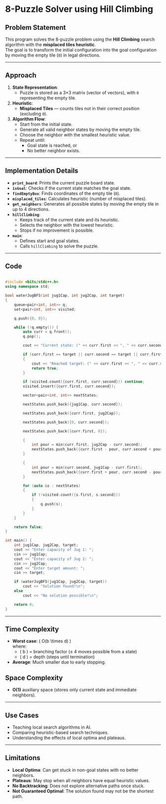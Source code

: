 # 8-Puzzle Solver using Hill Climbing

## Problem Statement
This program solves the 8-puzzle problem using the **Hill Climbing** search algorithm with the **misplaced tiles heuristic**.  
The goal is to transform the initial configuration into the goal configuration by moving the empty tile (`0`) in legal directions.

---

## Approach
1. **State Representation**:  
   - Puzzle is stored as a 3×3 matrix (vector of vectors), with `0` representing the empty tile.
2. **Heuristic**:  
   - **Misplaced Tiles** — counts tiles not in their correct position (excluding `0`).
3. **Algorithm Flow**:  
   - Start from the initial state.
   - Generate all valid neighbor states by moving the empty tile.
   - Choose the neighbor with the smallest heuristic value.
   - Repeat until:
     - Goal state is reached, or
     - No better neighbor exists.

---

## Implementation Details
- **`print_board`**: Prints the current puzzle board state.
- **`isGoal`**: Checks if the current state matches the goal state.
- **`findEmptyBox`**: Finds coordinates of the empty tile (`0`).
- **`misplaced_tiles`**: Calculates heuristic (number of misplaced tiles).
- **`get_neighbors`**: Generates all possible states by moving the empty tile in up to 4 directions.
- **`hillClimbing`**:
  - Keeps track of the current state and its heuristic.
  - Selects the neighbor with the lowest heuristic.
  - Stops if no improvement is possible.
- **`main`**:
  - Defines start and goal states.
  - Calls `hillClimbing` to solve the puzzle.

---

## Code

```cpp

#include <bits/stdc++.h>
using namespace std;

bool waterJugBFS(int jug1Cap, int jug2Cap, int target) 
{
    queue<pair<int, int>> q;
    set<pair<int, int>> visited;

    q.push({0, 0});

    while (!q.empty()) {
        auto curr = q.front();
        q.pop();

        cout << "Current state: (" << curr.first << ", " << curr.second << ")\n";

        if (curr.first == target || curr.second == target || curr.first + curr.second == target) 
        {
            cout << "Reached target: (" << curr.first << ", " << curr.second << ")\n";
            return true;
        }

        if (visited.count({curr.first, curr.second})) continue;
        visited.insert({curr.first, curr.second});

        vector<pair<int, int>> nextStates;

        nextStates.push_back({jug1Cap, curr.second});

        nextStates.push_back({curr.first, jug2Cap});

        nextStates.push_back({0, curr.second});

        nextStates.push_back({curr.first, 0});

        {
            int pour = min(curr.first, jug2Cap - curr.second);
            nextStates.push_back({curr.first - pour, curr.second + pour});
        }

        {
            int pour = min(curr.second, jug1Cap - curr.first);
            nextStates.push_back({curr.first + pour, curr.second - pour});
        }

        for (auto &s : nextStates) 
        {
            if (!visited.count({s.first, s.second})) 
            {
                q.push(s);
            }
        }
    }

    return false;
}

int main() {
    int jug1Cap, jug2Cap, target;
    cout << "Enter capacity of Jug 1: ";
    cin >> jug1Cap;
    cout << "Enter capacity of Jug 2: ";
    cin >> jug2Cap;
    cout << "Enter target amount: ";
    cin >> target;

    if (waterJugBFS(jug1Cap, jug2Cap, target))
        cout << "Solution found!\n";
    else
        cout << "No solution possible!\n";

    return 0;
}

```
---

## Time Complexity
- **Worst case**: \( O(b \times d) \)  
  where:
  - \( b \) = branching factor (≤ 4 moves possible from a state)
  - \( d \) = depth (steps until termination)
- **Average**: Much smaller due to early stopping.

## Space Complexity
- **O(1)** auxiliary space (stores only current state and immediate neighbors).

---

## Use Cases
- Teaching local search algorithms in AI.
- Comparing heuristic-based search techniques.
- Understanding the effects of local optima and plateaus.

---

## Limitations
- **Local Optima**: Can get stuck in non-goal states with no better neighbors.
- **Plateaus**: May stop when all neighbors have equal heuristic values.
- **No Backtracking**: Does not explore alternative paths once stuck.
- **Not Guaranteed Optimal**: The solution found may not be the shortest path.

